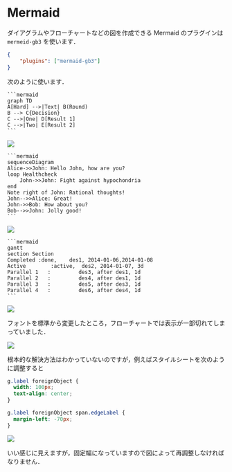 # Mermaid

ダイアグラムやフローチャートなどの図を作成できる Mermaid のプラグインは `mermeid-gb3` を使います．

```json
{
    "plugins": ["mermaid-gb3"]
}
```

次のように使います．


    ```mermaid
    graph TD
    A[Hard] -->|Text| B(Round)
    B --> C{Decision}
    C -->|One| D[Result 1]
    C -->|Two| E[Result 2]
    ```

![](/images/1575697271102.png)

    ```mermaid
    sequenceDiagram
    Alice->>John: Hello John, how are you?
    loop Healthcheck
        John->>John: Fight against hypochondria
    end
    Note right of John: Rational thoughts!
    John-->>Alice: Great!
    John->>Bob: How about you?
    Bob-->>John: Jolly good!
    ```

![](/images/1575697352543.png)

    ```mermaid
    gantt
    section Section
    Completed :done,    des1, 2014-01-06,2014-01-08
    Active        :active,  des2, 2014-01-07, 3d
    Parallel 1   :         des3, after des1, 1d
    Parallel 2   :         des4, after des1, 1d
    Parallel 3   :         des5, after des3, 1d
    Parallel 4   :         des6, after des4, 1d
    ```

![](/images/1575697384916.png)


フォントを標準から変更したところ，フローチャートでは表示が一部切れてしまっていました．

![](/images/1575697452275.png)

根本的な解決方法はわかっていないのですが，例えばスタイルシートを次のように調整すると

```css
g.label foreignObject {
  width: 100px;
  text-align: center;
}

g.label foreignObject span.edgeLabel {
  margin-left: -70px;
}
```

![](/images/1575697707674.png)

いい感じに見えますが，固定幅になっていますので図によって再調整しなければなりません．
